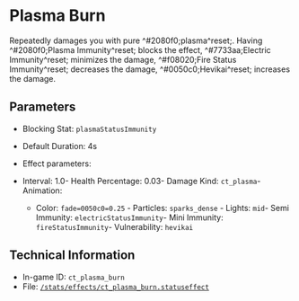 # Plasma Burn

Repeatedly damages you with pure ^#2080f0;plasma^reset;. Having ^#2080f0;Plasma Immunity^reset; blocks the effect, ^#7733aa;Electric Immunity^reset; minimizes the damage, ^#f08020;Fire Status Immunity^reset; decreases the damage, ^#0050c0;Hevikai^reset; increases the damage.

## Parameters

- Blocking Stat: `plasmaStatusImmunity`
- Default Duration: 4s
- Effect parameters: 

- Interval: 1.0- Health Percentage: 0.03- Damage Kind: `ct_plasma`- Animation: 

  - Color: `fade=0050c0=0.25`  - Particles: `sparks_dense`  - Lights: `mid`- Semi Immunity: `electricStatusImmunity`- Mini Immunity: `fireStatusImmunity`- Vulnerability: `hevikai`

## Technical Information

- In-game ID: `ct_plasma_burn`
- File: [`/stats/effects/ct_plasma_burn.statuseffect`](https://github.com/Ceterai/Enternia/blob/main/stats/effects/ct_plasma_burn.statuseffect)

